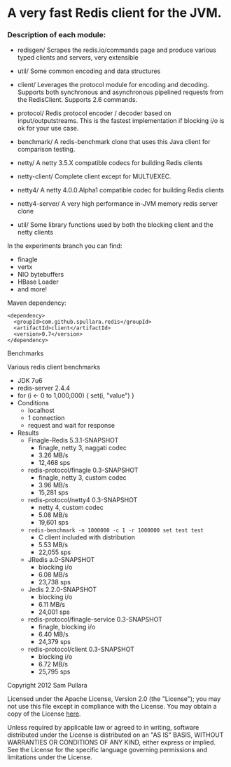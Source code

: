 # A very fast Redis client for the JVM.

### Description of each module:

* redisgen/
  Scrapes the redis.io/commands page and produce various typed clients and servers, very extensible
  
* util/
  Some common encoding and data structures
  
* client/
  Leverages the protocol module for encoding and decoding. Supports both synchronous and asynchronous pipelined requests from the RedisClient. Supports 2.6 commands.
  
* protocol/
  Redis protocol encoder / decoder based on input/outputstreams. This is the fastest implementation if blocking i/o is ok for your use case.
  
* benchmark/
  A redis-benchmark clone that uses this Java client for comparison testing.
  
* netty/
  A netty 3.5.X compatible codecs for building Redis clients
  
* netty-client/
  Complete client except for MULTI/EXEC.
  
* netty4/
  A netty 4.0.0.Alpha1 compatible codec for building Redis clients
  
* netty4-server/
  A very high performance in-JVM memory redis server clone
  
* util/
  Some library functions used by both the blocking client and the netty clients

In the experiments branch you can find:
  - finagle
  - vertx
  - NIO bytebuffers
  - HBase Loader
  - and more!

Maven dependency:

    <dependency>
      <groupId>com.github.spullara.redis</groupId>
      <artifactId>client</artifactId>
      <version>0.7</version>
    </dependency>

Benchmarks

Various redis client benchmarks

- JDK 7u6
- redis-server 2.4.4
- for (i <- 0 to 1,000,000) { set(i, "value") }
- Conditions
  - localhost
  - 1 connection
  - request and wait for response
- Results
  - Finagle-Redis 5.3.1-SNAPSHOT
    - finagle, netty 3, naggati codec
    - 3.26 MB/s
    - 12,468 sps
  - redis-protocol/finagle 0.3-SNAPSHOT
    - finagle, netty 3, custom codec
    - 3.96 MB/s
    - 15,281 sps
  - redis-protocol/netty4 0.3-SNAPSHOT
    - netty 4, custom codec
    - 5.08 MB/s
    - 19,601 sps
  - `redis-benchmark -n 1000000 -c 1 -r 1000000 set test test`
    - C client included with distribution
    - 5.53 MB/s
    - 22,055 sps
  - JRedis a.0-SNAPSHOT
    - blocking i/o
    - 6.08 MB/s
    - 23,738 sps
  - Jedis 2.2.0-SNAPSHOT
    - blocking i/o
    - 6.11 MB/s
    - 24,001 sps
  - redis-protocol/finagle-service 0.3-SNAPSHOT
    - finagle, blocking i/o
    - 6.40 MB/s
    - 24,379 sps
  - redis-protocol/client 0.3-SNAPSHOT
    - blocking i/o
    - 6.72 MB/s
    - 25,795 sps


Copyright 2012 Sam Pullara

   Licensed under the Apache License, Version 2.0 (the "License");
   you may not use this file except in compliance with the License.
   You may obtain a copy of the License [here](http://www.apache.org/licenses/LICENSE-2.0).

   Unless required by applicable law or agreed to in writing, software
   distributed under the License is distributed on an "AS IS" BASIS,
   WITHOUT WARRANTIES OR CONDITIONS OF ANY KIND, either express or implied.
   See the License for the specific language governing permissions and
   limitations under the License.

